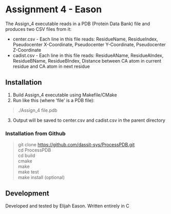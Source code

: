 # Assignment 4 - Eason

The Assign_4 executable reads in a PDB (Protein Data Bank) file and produces two CSV files from it:
- center.csv - Each line in this file reads: ResidueName, ResidueIndex, Pseudocenter X-Coordinate, Pseudocenter Y-Coordinate, Pseudocenter Z-Coordinate
- cadist.csv - Each line in this file reads: ResidueAName, ResidueAIndex, ResidueBName, ResidueBIndex, Distance between CA atom in current residue and CA atom in next residue

## Installation
1. Build Assign_4 executable using Makefile/CMake
2. Run like this (where 'file' is a PDB file):
> ./Assign_4 file.pdb
3. Output will be saved to center.csv and cadist.csv in the parent directory

### Installation from Github
> git clone https://github.com/dassit-sys/ProcessPDB.git   
> cd ProcessPDB  
> cd build  
> cmake  
> make  
> make test  
> make install (optional)  

## Development
Developed and tested by Elijah Eason. Written entirely in C
